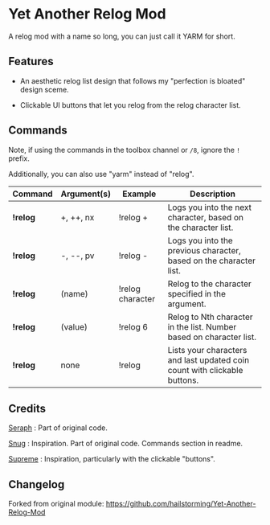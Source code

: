 # Yet Another Relog Mod
A relog mod with a name so long, you can just call it YARM for short.


## Features

* An aesthetic relog list design that follows my "perfection is bloated" design sceme.

* Clickable UI buttons that let you relog from the relog character list.

## Commands
Note, if using the commands in the toolbox channel or `/8`, ignore the `!` prefix.

Additionally, you can also use "yarm" instead of "relog".

Command | Argument(s) | Example | Description
---|---|---|---
**!relog** | +, ++, nx | !relog +| Logs you into the next character, based on the character list.
**!relog** | -, --, pv | !relog -| Logs you into the previous character, based on the character list.
**!relog** | (name) | !relog character| Relog to the character specified in the argument.
**!relog** | (value) | !relog 6| Relog to Nth character in the list. Number based on character list.
**!relog** | none | !relog| Lists your characters and last updated coin count with clickable buttons.


## Credits
[Seraph](https://github.com/seraphinush-gaming) : Part of original code.

[Snug](https://github.com/Snugglez) : Inspiration. Part of original code. Commands section in readme.

[Supreme](https://github.com/supremesorc) : Inspiration, particularly with the clickable "buttons".


## Changelog

Forked from original module: https://github.com/hailstorming/Yet-Another-Relog-Mod
